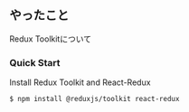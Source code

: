 ## やったこと
Redux Toolkitについて

### Quick Start
Install Redux Toolkit and React-Redux
```
$ npm install @reduxjs/toolkit react-redux
```




